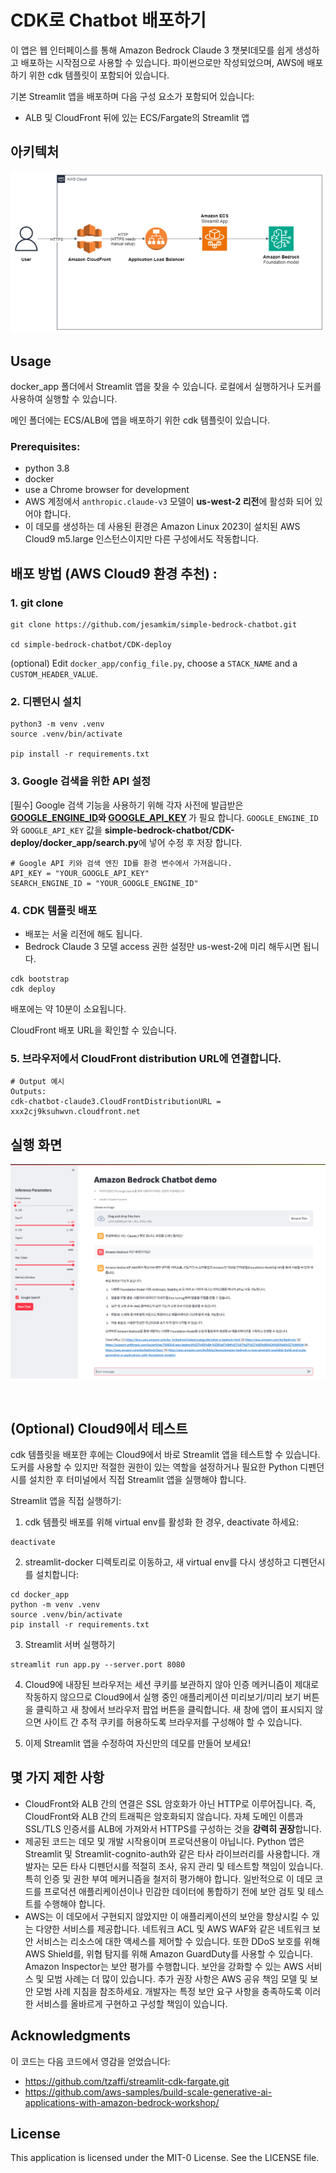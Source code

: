 # CDK로 Chatbot 배포하기

이 앱은 웹 인터페이스를 통해 Amazon Bedrock Claude 3 챗봇I데모를 쉽게 생성하고 배포하는 시작점으로 사용할 수 있습니다. 
파이썬으로만 작성되었으며, AWS에 배포하기 위한 cdk 템플릿이 포함되어 있습니다.

기본 Streamlit 앱을 배포하며 다음 구성 요소가 포함되어 있습니다:

* ALB 및 CloudFront 뒤에 있는 ECS/Fargate의 Streamlit 앱


## 아키텍처

![Architecture diagram](/CDK-deploy/img/archi_streamlit_cdk.png)

## Usage

docker_app 폴더에서 Streamlit 앱을 찾을 수 있습니다. 로컬에서 실행하거나 도커를 사용하여 실행할 수 있습니다.

메인 폴더에는 ECS/ALB에 앱을 배포하기 위한 cdk 템플릿이 있습니다.

### Prerequisites:

* python 3.8
* docker
* use a Chrome browser for development
* AWS 계정에서 `anthropic.claude-v3` 모델이 <b>us-west-2 리전</b>에 활성화 되어 있어야 합니다.
* 이 데모를 생성하는 데 사용된 환경은 Amazon Linux 2023이 설치된 AWS Cloud9 m5.large 인스턴스이지만 다른 구성에서도 작동합니다.

## 배포 방법 (AWS Cloud9 환경 추천) :


### 1. git clone

```
git clone https://github.com/jesamkim/simple-bedrock-chatbot.git

cd simple-bedrock-chatbot/CDK-deploy

```
(optional) Edit `docker_app/config_file.py`, choose a `STACK_NAME` and a `CUSTOM_HEADER_VALUE`.


### 2. 디펜던시 설치
 
```
python3 -m venv .venv
source .venv/bin/activate

pip install -r requirements.txt

```

### 3. Google 검색을 위한 API 설정
[필수] Google 검색 기능을 사용하기 위해 각자 사전에 발급받은 <b>[GOOGLE_ENGINE_ID](https://programmablesearchengine.google.com/controlpanel/all?hl=ko)와 [GOOGLE_API_KEY](https://developers.google.com/custom-search/v1/overview?hl=ko) </b>가 필요 합니다.
`GOOGLE_ENGINE_ID`와 `GOOGLE_API_KEY` 값을 <b>simple-bedrock-chatbot/CDK-deploy/docker_app/search.py</b>에 넣어 수정 후 저장 합니다.
```
# Google API 키와 검색 엔진 ID를 환경 변수에서 가져옵니다.
API_KEY = "YOUR_GOOGLE_API_KEY"
SEARCH_ENGINE_ID = "YOUR_GOOGLE_ENGINE_ID"
```

### 4. CDK 템플릿 배포 
- 배포는 서울 리전에 해도 됩니다.
- Bedrock Claude 3 모델 access 권한 설정만 us-west-2에 미리 해두시면 됩니다.

```
cdk bootstrap
cdk deploy
```

배포에는 약 10분이 소요됩니다.

CloudFront 배포 URL을 확인할 수 있습니다.

### 5. 브라우저에서 CloudFront distribution URL에 연결합니다.
```
# Output 예시
Outputs:
cdk-chatbot-claude3.CloudFrontDistributionURL = xxx2cj9ksuhwvn.cloudfront.net
```


## 실행 화면
![screenshot1](/CDK-deploy/img/screenshot1.png)


<br>

## (Optional) Cloud9에서 테스트

cdk 템플릿을 배포한 후에는 Cloud9에서 바로 Streamlit 앱을 테스트할 수 있습니다.
도커를 사용할 수 있지만 적절한 권한이 있는 역할을 설정하거나 필요한 Python 디펜던시를 설치한 후 터미널에서 직접 Streamlit 앱을 실행해야 합니다.

Streamlit 앱을 직접 실행하기:

1. cdk 템플릿 배포를 위해 virtual env를 활성화 한 경우, deactivate 하세요:

```
deactivate
```

2. streamlit-docker 디렉토리로 이동하고, 새 virtual env를 다시 생성하고 디펜던시를 설치합니다:

```
cd docker_app
python -m venv .venv
source .venv/bin/activate
pip install -r requirements.txt
```

3. Streamlit 서버 실행하기

```
streamlit run app.py --server.port 8080
```

4. Cloud9에 내장된 브라우저는 세션 쿠키를 보관하지 않아 인증 메커니즘이 제대로 작동하지 않으므로 Cloud9에서 실행 중인 애플리케이션 미리보기/미리 보기 버튼을 클릭하고 새 창에서 브라우저 팝업 버튼을 클릭합니다.
새 창에 앱이 표시되지 않으면 사이트 간 추적 쿠키를 허용하도록 브라우저를 구성해야 할 수 있습니다.

5. 이제 Streamlit 앱을 수정하여 자신만의 데모를 만들어 보세요!

## 몇 가지 제한 사항

* CloudFront와 ALB 간의 연결은 SSL 암호화가 아닌 HTTP로 이루어집니다.
즉, CloudFront와 ALB 간의 트래픽은 암호화되지 않습니다.
자체 도메인 이름과 SSL/TLS 인증서를 ALB에 가져와서 HTTPS를 구성하는 것을 **강력히 권장**합니다.
* 제공된 코드는 데모 및 개발 시작용이며 프로덕션용이 아닙니다.
Python 앱은 Streamlit 및 Streamlit-cognito-auth와 같은 타사 라이브러리를 사용합니다.
개발자는 모든 타사 디펜던시를 적절히 조사, 유지 관리 및 테스트할 책임이 있습니다.
특히 인증 및 권한 부여 메커니즘을 철저히 평가해야 합니다.
일반적으로 이 데모 코드를 프로덕션 애플리케이션이나 민감한 데이터에 통합하기 전에 보안 검토 및 테스트를 수행해야 합니다.
* AWS는 이 데모에서 구현되지 않았지만 이 애플리케이션의 보안을 향상시킬 수 있는 다양한 서비스를 제공합니다.
네트워크 ACL 및 AWS WAF와 같은 네트워크 보안 서비스는 리소스에 대한 액세스를 제어할 수 있습니다.
또한 DDoS 보호를 위해 AWS Shield를, 위협 탐지를 위해 Amazon GuardDuty를 사용할 수 있습니다.
Amazon Inspector는 보안 평가를 수행합니다.
보안을 강화할 수 있는 AWS 서비스 및 모범 사례는 더 많이 있습니다.
추가 권장 사항은 AWS 공유 책임 모델 및 보안 모범 사례 지침을 참조하세요.
개발자는 특정 보안 요구 사항을 충족하도록 이러한 서비스를 올바르게 구현하고 구성할 책임이 있습니다.

## Acknowledgments

이 코드는 다음 코드에서 영감을 얻었습니다:

* https://github.com/tzaffi/streamlit-cdk-fargate.git
* https://github.com/aws-samples/build-scale-generative-ai-applications-with-amazon-bedrock-workshop/


## License

This application is licensed under the MIT-0 License. See the LICENSE file.
